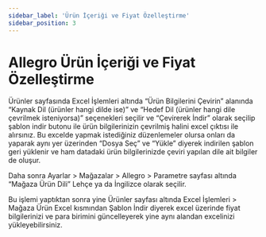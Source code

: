 ```yaml
---
sidebar_label: 'Ürün İçeriği ve Fiyat Özelleştirme'
sidebar_position: 3
---
```



# Allegro Ürün İçeriği ve Fiyat Özelleştirme 

Ürünler sayfasında Excel İşlemleri altında “Ürün Bilgilerini Çevirin” alanında “Kaynak Dil (ürünler hangi dilde ise)” ve “Hedef Dil (ürünler hangi dile çevrilmek isteniyorsa)” seçenekleri seçilir ve “Çevirerek İndir” olarak seçilip şablon indir butonu ile ürün bilgilerinizin çevrilmiş halini excel çıktısı ile alırsınız. Bu excelde yapmak istediğiniz düzenlemeler olursa onları da yaparak aynı yer üzerinden “Dosya Seç” ve “Yükle” diyerek indirilen şablon geri yüklenir ve ham datadaki ürün bilgilerinizde çeviri yapılan dile ait bilgiler de oluşur. 

Daha sonra Ayarlar > Mağazalar > Allegro > Parametre sayfası altında “Mağaza Ürün Dili” Lehçe ya da İngilizce olarak seçilir. 

Bu işlemi yaptıktan sonra yine Ürünler sayfası altında Excel İşlemleri > Mağaza Ürün Excel kısmından Şablon İndir diyerek excel üzerinde fiyat bilgilerinizi ve para birimini güncelleyerek yine aynı alandan excelinizi yükleyebilirsiniz. 


